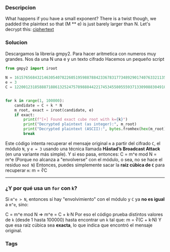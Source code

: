 ### Descripcion
What happens if you have a small exponent? There is a twist though, we padded the plaintext so that (M ** e) is just barely larger than N. Let's decrypt this: [ciphertext](https://mercury.picoctf.net/static/387dc6431820338cc74324cc5cc9550f/ciphertext)
### Solucion
Descargamos la libreria gmpy2. Para hacer aritmetica con numeros muy grandes. 
Nos da una N una e y un texto cifrado
Hacemos un pequeño script 
```python
from gmpy2 import iroot 
 
N = 1615765684321463054078226051959887884233678317734892901740763321135213636796075462401>
e = 3
C = 1220012318588871886132524757898884422174534558055593713309088304910273991073554732659>


for k in range(1, 100000):
    candidate = C + k * N
    m_root, exact = iroot(candidate, e)
    if exact:
        print(f"[+] Found exact cube root with k={k}")
        print("Decrypted plaintext (as integer):", m_root)
        print("Decrypted plaintext (ASCII):", bytes.fromhex(hex(m_root)[2:]))
        break
```
Este código intenta recuperar el mensaje original `m` a partir del cifrado `C`, el módulo `N`, y `e = 3` usando una técnica llamada **Håstad’s Broadcast Attack** (en una variante más simple).
Y si eso pasa, entonces:
C = m^e mod N = m^e
(Porque no alcanza a "envolverse" con el módulo, o sea, no se hace el residuo `mod N`)
Entonces, puedes simplemente sacar la **raíz cúbica de `C`** para recuperar `m`:
m = ∛C

---

### ¿Y por qué usa un `for` con `k`?

Si `m^e > N`, entonces sí hay "envolvimiento" con el módulo y `C` ya **no es igual** a `m^e`, sino:

C = m^e mod N
⇒ m^e = C + k·N
Por eso el código prueba distintos valores de `k` (desde 1 hasta 100000) hasta encontrar un `k` tal que:
m = ∛(C + k·N)
Y que esa raíz cúbica sea **exacta**, lo que indica que encontró el mensaje original.
### Tags
